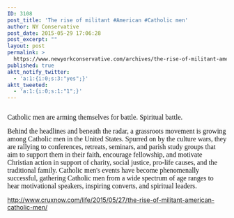 ```yaml
---
ID: 3108
post_title: 'The rise of militant #American #Catholic men'
author: NY Conservative
post_date: 2015-05-29 17:06:28
post_excerpt: ""
layout: post
permalink: >
  https://www.newyorkconservative.com/archives/the-rise-of-militant-american-catholic-men/
published: true
aktt_notify_twitter:
  - 'a:1:{i:0;s:3:"yes";}'
aktt_tweeted:
  - 'a:1:{i:0;s:1:"1";}'
---
```

<p><img src="http://www.newyorkconservative.com/wp-content/uploads/2015/05/052915_2106_Theriseofmi1.jpg" alt="" />
	</p><p><span style="font-family:Times New Roman;font-size:12pt">Catholic men are arming themselves for battle. Spiritual battle.
</span></p><p><span style="font-family:Times New Roman;font-size:12pt">Behind the headlines and beneath the radar, a grassroots movement is growing among Catholic men in the United States. Spurred on by the culture wars, they are rallying to conferences, retreats, seminars, and parish study groups that aim to support them in their faith, encourage fellowship, and motivate Christian action in support of charity, social justice, pro-life causes, and the traditional family. Catholic men's events have become phenomenally successful, gathering Catholic men from a wide spectrum of age ranges to hear motivational speakers, inspiring converts, and spiritual leaders.
</span></p><p><a href="http://www.cruxnow.com/life/2015/05/27/the-rise-of-militant-american-catholic-men/">http://www.cruxnow.com/life/2015/05/27/the-rise-of-militant-american-catholic-men/</a>
	</p>